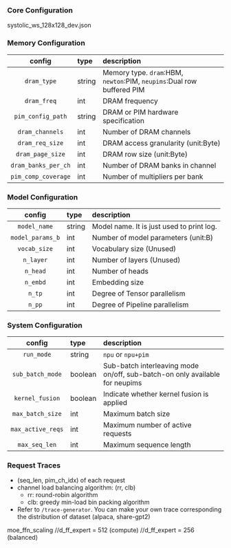 ### Core Configuration
systolic_ws_128x128_dev.json

### Memory Configuration
|config|type|description|
|:---:|:---|:---|
|`dram_type`|string|Memory type. `dram`:HBM, `newton`:PIM, `neupims`:Dual row buffered PIM|
|`dram_freq`|int|DRAM frequency|
|`pim_config_path`|string|DRAM or PIM hardware specification|
|`dram_channels`|int|Number of DRAM channels|
|`dram_req_size`|int|DRAM access granularity (unit:Byte)|
|`dram_page_size`|int|DRAM row size (unit:Byte)|
|`dram_banks_per_ch`|int|Number of DRAM banks in channel|
|`pim_comp_coverage`|int|Number of multipliers per bank|

### Model Configuration
|config|type|description|
|:---:|:---|:---|
|`model_name`|string|Model name. It is just used to print log.|
|`model_params_b`|int|Number of model parameters (unit:B)|
|`vocab_size`|int|Vocabulary size (Unused)|
|`n_layer`|int|Number of layers (Unused)|
|`n_head`|int|Number of heads|
|`n_embd`|int|Embedding size|
|`n_tp`|int|Degree of Tensor parallelism|
|`n_pp`|int|Degree of Pipeline parallelism|

### System Configuration
|config|type|description|
|:---:|:---|:---|
|`run_mode`|string|`npu` or `npu+pim`|
|`sub_batch_mode`|boolean|Sub-batch interleaving mode on/off, sub-batch-on only available for neupims|
|`kernel_fusion`|boolean|Indicate whether kernel fusion is applied|
|`max_batch_size`|int|Maximum batch size|
|`max_active_reqs`|int|Maximum number of active requests|
|`max_seq_len`|int|Maximum sequence length|

### Request Traces
- (seq_len, pim_ch_idx) of each request
- channel load balancing algorithm: (rr, clb)
    - rr: round-robin algorithm
    - clb: greedy min-load bin packing algorithm
- Refer to `/trace-generator`. You can make your own trace corresponding the distribution of dataset (alpaca, share-gpt2)

moe_ffn_scaling
//d_ff_expert = 512 (compute) 
//d_ff_expert = 256 (balanced) 